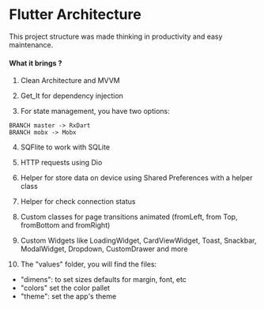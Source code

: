 # Flutter Architecture

This project structure was made thinking in productivity and easy maintenance.

#### What it brings ?

1. Clean Architecture and MVVM

2. Get_It for dependency injection

3. For state management, you have two options:
```
BRANCH master -> RxDart
BRANCH mobx -> Mobx
```
4. SQFlite to work with SQLite

5. HTTP requests using Dio

6. Helper for store data on device using Shared Preferences with a helper class

7. Helper for check connection status

8. Custom classes for page transitions animated (fromLeft, from Top, fromBottom and fromRight)

9. Custom Widgets like LoadingWidget, CardViewWidget, Toast, Snackbar, ModalWidget, Dropdown, CustomDrawer and more

10. The "values" folder, you will find the files:
- "dimens": to set sizes defaults for margin, font, etc
- "colors" set the color pallet
- "theme": set the app's theme 
